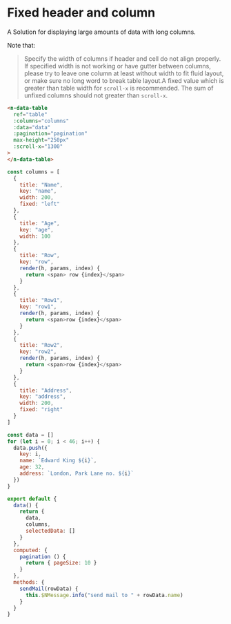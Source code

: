 # Fixed header and column

A Solution for displaying large amounts of data with long columns.

Note that:

> Specify the width of columns if header and cell do not align properly. If specified width is not working or have gutter between columns, please try to leave one column at least without width to fit fluid layout, or make sure no long word to break table layout.A fixed value which is greater than table width for `scroll-x` is recommended. The sum of unfixed columns should not greater than `scroll-x`.

```html
<n-data-table
  ref="table"
  :columns="columns"
  :data="data"
  :pagination="pagination"
  max-height="250px"
  :scroll-x="1300"
>
</n-data-table>
```

```js
const columns = [
  {
    title: "Name",
    key: "name",
    width: 200,
    fixed: "left"
  },
  {
    title: "Age",
    key: "age",
    width: 100
  },
  {
    title: "Row",
    key: "row",
    render(h, params, index) {
      return <span> row {index}</span>
    }
  },
  {
    title: "Row1",
    key: "row1",
    render(h, params, index) {
      return <span>row {index}</span>
    }
  },
  {
    title: "Row2",
    key: "row2",
    render(h, params, index) {
      return <span>row {index}</span>
    }
  },
  {
    title: "Address",
    key: "address",
    width: 200,
    fixed: "right"
  }
]

const data = []
for (let i = 0; i < 46; i++) {
  data.push({
    key: i,
    name: `Edward King ${i}`,
    age: 32,
    address: `London, Park Lane no. ${i}`
  })
}

export default {
  data() {
    return {
      data,
      columns,
      selectedData: []
    }
  },
  computed: {
    pagination () {
      return { pageSize: 10 }
    }
  },
  methods: {
    sendMail(rowData) {
      this.$NMessage.info("send mail to " + rowData.name)
    }
  }
}
```
